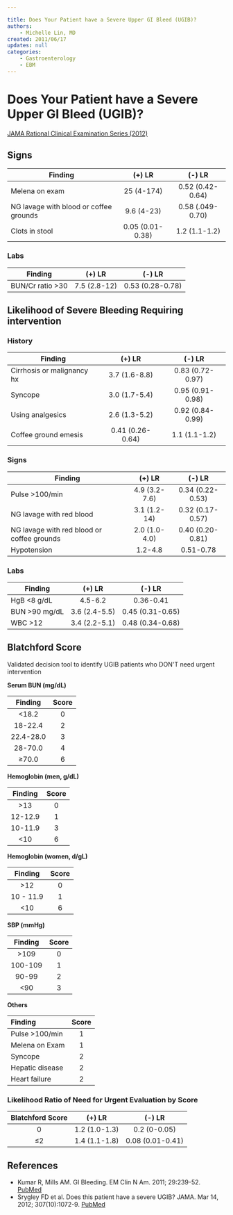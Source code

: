```yaml
---

title: Does Your Patient have a Severe Upper GI Bleed (UGIB)?
authors:
    - Michelle Lin, MD
created: 2011/06/17
updates: null
categories:
    - Gastroenterology
    - EBM
---
```


# Does Your Patient have a Severe Upper GI Bleed (UGIB)?

[JAMA Rational Clinical Examination Series (2012)](http://www.ncbi.nlm.nih.gov/pubmed/?term=22416103)

## Signs

| **Finding**                            |    **(+) LR**    |    **(-) LR**    |
| -------------------------------------- | :--------------: | :--------------: |
| Melena on exam                         |    25 (4-174)    | 0.52 (0.42-0.64) |
| NG lavage with blood or coffee grounds |    9.6 (4-23)    | 0.58 (.049-0.70) |
| Clots in stool                         | 0.05 (0.01-0.38) |   1.2 (1.1-1.2)  |

### Labs

| **Finding**      |  **(+) LR**  |    **(-) LR**    |
| ---------------- | :----------: | :--------------: |
| BUN/Cr ratio >30 | 7.5 (2.8-12) | 0.53 (0.28-0.78) |

## Likelihood of Severe Bleeding Requiring intervention

### History

| **Finding**                |    **(+) LR**    |    **(-) LR**    |
| -------------------------- | :--------------: | :--------------: |
| Cirrhosis or malignancy hx |   3.7 (1.6-8.8)  | 0.83 (0.72-0.97) |
| Syncope                    |   3.0 (1.7-5.4)  | 0.95 (0.91-0.98) |
| Using analgesics           |   2.6 (1.3-5.2)  | 0.92 (0.84-0.99) |
| Coffee ground emesis       | 0.41 (0.26-0.64) |   1.1 (1.1-1.2)  |

### Signs

| **Finding**                                |   **(+) LR**  |    **(-) LR**    |
| ------------------------------------------ | :-----------: | :--------------: |
| Pulse >100/min                             | 4.9 (3.2-7.6) | 0.34 (0.22-0.53) |
| NG lavage with red blood                   |  3.1 (1.2-14) | 0.32 (0.17-0.57) |
| NG lavage with red blood or coffee grounds | 2.0 (1.0-4.0) | 0.40 (0.20-0.81) |
| Hypotension                                |    1.2-4.8    |     0.51-0.78    |

### Labs

| **Finding**    |   **(+) LR**  |    **(-) LR**    |
| -------------- | :-----------: | :--------------: |
| HgB &lt;8 g/dL |    4.5-6.2    |     0.36-0.41    |
| BUN >90 mg/dL  | 3.6 (2.4-5.5) | 0.45 (0.31-0.65) |
| WBC >12        | 3.4 (2.2-5.1) | 0.48 (0.34-0.68) |

## Blatchford Score

Validated decision tool to identify UGIB patients who DON'T need urgent intervention

**Serum BUN (mg/dL)**

| **Finding** | **Score** |
| :---------: | :-------: |
|   &lt;18.2  |     0     |
|   18-22.4   |     2     |
|  22.4-28.0  |     3     |
|   28-70.0   |     4     |
|    ≥70.0    |     6     |

**Hemoglobin (men, g/dL)**

| **Finding** | **Score** |
| :---------: | :-------: |
|     >13     |     0     |
|   12-12.9   |     1     |
|   10-11.9   |     3     |
|    &lt;10   |     6     |

**Hemoglobin (women, d/gL)**

| **Finding** | **Score** |
| :---------: | :-------: |
|     >12     |     0     |
|  10 - 11.9  |     1     |
|    &lt;10   |     6     |

**SBP (mmHg)**

| **Finding** | **Score** |
| :---------: | :-------: |
|     >109    |     0     |
|   100-109   |     1     |
|    90-99    |     2     |
|    &lt;90   |     3     |

**Others**

| **Finding**     | **Score** |
| :-------------- | :-------: |
| Pulse >100/min  |     1     |
| Melena on Exam  |     1     |
| Syncope         |     2     |
| Hepatic disease |     2     |
| Heart failure   |     2     |

### Likelihood Ratio of Need for Urgent Evaluation by Score

| **Blatchford Score** |   **(+) LR**  |    **(-) LR**    |
| :------------------: | :-----------: | :--------------: |
|           0          | 1.2 (1.0-1.3) |   0.2 (0-0.05)   |
|          ≤2          | 1.4 (1.1-1.8) | 0.08 (0.01-0.41) |

## References

- Kumar R, Mills AM. GI Bleeding. EM Clin N Am. 2011; 29:239-52. [PubMed](http://www.ncbi.nlm.nih.gov/pubmed/?term=21515178)
- Srygley FD et al. Does this patient have a severe UGIB? JAMA. Mar 14, 2012; 307(10):1072-9. [PubMed](http://www.ncbi.nlm.nih.gov/pubmed/?term=22416103)
